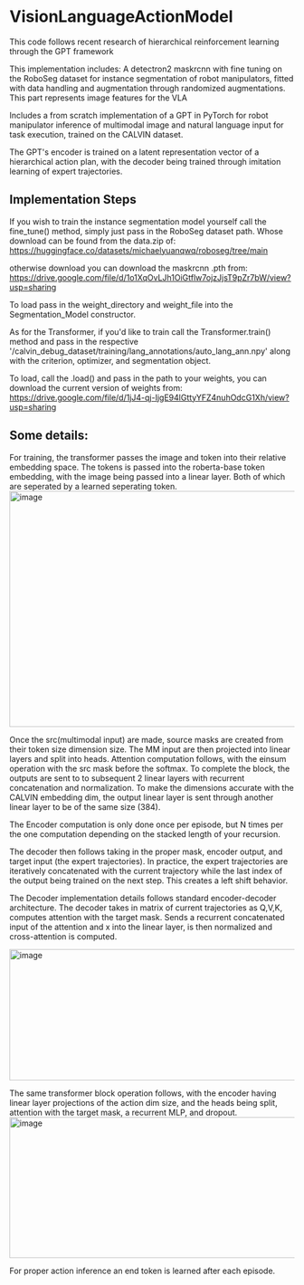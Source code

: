 # VisionLanguageActionModel

This code follows recent research of hierarchical reinforcement learning through the GPT framework

This implementation includes: 
A detectron2 maskrcnn with fine tuning on the RoboSeg dataset for instance segmentation of robot manipulators, fitted with data handling and augmentation through randomized augmentations. This part represents image features for the VLA

Includes a from scratch implementation of a GPT in PyTorch for robot manipulator inference of multimodal image and natural language input for task execution, trained on the CALVIN dataset.

The GPT's encoder is trained on a latent representation vector of a hierarchical action plan, with the decoder being trained through imitation learning of expert trajectories.

## Implementation Steps
If you wish to train the instance segmentation model yourself call the fine_tune() method, simply just pass in the RoboSeg dataset path. Whose download can be found from the data.zip of: https://huggingface.co/datasets/michaelyuanqwq/roboseg/tree/main

otherwise download you can download the maskrcnn .pth from: https://drive.google.com/file/d/1o1XqOvLJh1OiGtflw7ojzJjsT9pZr7bW/view?usp=sharing 

To load pass in the weight_directory and weight_file into the Segmentation_Model constructor.

As for the Transformer, if you'd like to train call the Transformer.train() method and pass in the respective '/calvin_debug_dataset/training/lang_annotations/auto_lang_ann.npy' along with the criterion, optimizer, and segmentation object.

To load, call the .load() and pass in the path to your weights, you can download the current version of weights from: https://drive.google.com/file/d/1jJ4-qj-IjgE94lGttyYFZ4nuhOdcG1Xh/view?usp=sharing


## Some details:

For training, the transformer passes the image and token into their relative embedding space. The tokens is passed into the roberta-base token embedding, with the image being passed into a linear layer. Both of which are seperated by a learned seperating token. 
<img width="992" height="417" alt="image" src="https://github.com/user-attachments/assets/4a830fb3-c4a4-4547-96d7-fe94dfd9fc1d" />

Once the src(multimodal input) are made, source masks are created from their token size dimension size. The MM input are then projected into linear layers and split into heads. Attention computation follows, with the einsum operation with the src mask before the softmax. To complete the block, the outputs are sent to to subsequent 2 linear layers with recurrent concatenation and normalization. To make the dimensions accurate with the CALVIN embedding dim, the output linear layer is sent through another linear layer to be of the same size (384). 

The Encoder computation is only done once per episode, but N times per the one computation depending on the stacked length of your recursion. 

The decoder then follows taking in the proper mask, encoder output, and target input (the expert trajectories). In practice, the expert trajectories are iteratively concatenated with the current trajectory while the last index of the output being trained on the next step. This creates a left shift behavior. 

The Decoder implementation details follows standard encoder-decoder architecture. The decoder takes in matrix of current trajectories as Q,V,K, computes attention with the target mask. Sends a recurrent concatenated input of the attention and x into the linear layer, is then normalized and cross-attention is computed. 

<img width="575" height="232" alt="image" src="https://github.com/user-attachments/assets/c8a58892-0939-4376-9ce0-fb5f0eee5cbe" />

The same transformer block operation follows, with the encoder having linear layer projections of the action dim size, and the heads being split, attention with the target mask, a recurrent MLP, and dropout.
<img width="638" height="249" alt="image" src="https://github.com/user-attachments/assets/c1424055-5886-4d02-97b6-7d4bf0e28a1d" />

For proper action inference an end token is learned after each episode. 


